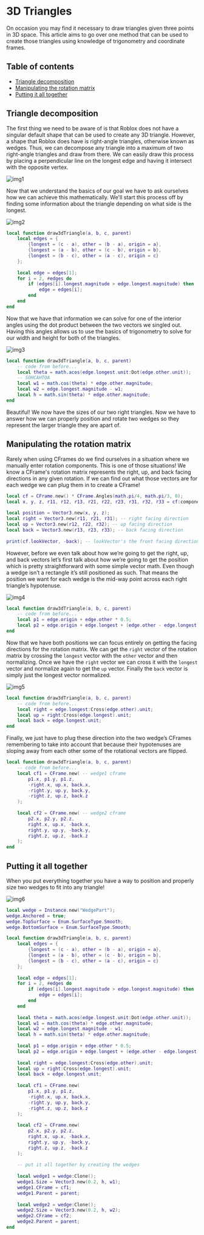 # 3D Triangles

On occasion you may find it necessary to draw triangles given three points in 3D space. This article aims to go over one method that can be used to create those triangles using knowledge of trigonometry and coordinate frames.

## Table of contents

* [Triangle decomposition](#triangle-decomposition)
* [Manipulating the rotation matrix](#manipulating-the-rotation-matrix)
* [Putting it all together](#putting-it-all-together)

## Triangle decomposition

The first thing we need to be aware of is that Roblox does not have a singular default shape that can be used to create any 3D triangle. However, a shape that Roblox does have is right-angle triangles, otherwise known as wedges. Thus, we can decompose any triangle into a maximum of two right-angle triangles and draw from there. We can easily draw this process by placing a perpendicular line on the longest edge and having it intersect with the opposite vertex.

![img1](imgs/img1.png)

Now that we understand the basics of our goal we have to ask ourselves how we can achieve this mathematically. We'll start this process off by finding some information about the triangle depending on what side is the longest.

![img2](imgs/img2.png)

```Lua
local function draw3dTriangle(a, b, c, parent)
	local edges = {
		{longest = (c - a), other = (b - a), origin = a},
		{longest = (a - b), other = (c - b), origin = b},
		{longest = (b - c), other = (a - c), origin = c}
	};
	
	local edge = edges[1];
	for i = 2, #edges do
		if (edges[i].longest.magnitude > edge.longest.magnitude) then
			edge = edges[i];
		end
	end
end
```

Now that we have that information we can solve for one of the interior angles using the dot product between the two vectors we singled out. Having this angles allows us to use the basics of trigonometry to solve for our width and height for both of the triangles.

![img3](imgs/img3.png)

```Lua
local function draw3dTriangle(a, b, c, parent)
	-- code from before...
	local theta = math.acos(edge.longest.unit:Dot(edge.other.unit));
	-- SOHCAHTOA
	local w1 = math.cos(theta) * edge.other.magnitude;
	local w2 = edge.longest.magnitude - w1;
	local h = math.sin(theta) * edge.other.magnitude;
end
```

Beautiful! We now have the sizes of our two right triangles. Now we have to answer how we can properly position and rotate two wedges so they represent the larger triangle they are apart of.

## Manipulating the rotation matrix

Rarely when using CFrames do we find ourselves in a situation where we manually enter rotation components. This is one of those situations! We know a CFrame's rotation matrix represents the right, up, and back facing directions in any given rotation. If we can find out what those vectors are for each wedge we can plug them in to create a CFrame!

```Lua
local cf = CFrame.new() * CFrame.Angles(math.pi/4, math.pi/3, 0);
local x, y, z, r11, r12, r13, r21, r22, r23, r31, r32, r33 = cf:components();
 
local position = Vector3.new(x, y, z);
local right = Vector3.new(r11, r21, r31); -- right facing direction
local up = Vector3.new(r12, r22, r32); -- up facing direction
local back = Vector3.new(r13, r23, r33); -- back facing direction
 
print(cf.lookVector, -back); -- lookVector's the front facing direction so -back == cf.lookVector
```

However, before we even talk about how we’re going to get the right, up, and back vectors let’s first talk about how we’re going to get the position which is pretty straightforward with some simple vector math. Even though a wedge isn’t a rectangle it’s still positioned as such. That means the position we want for each wedge is the mid-way point across each right triangle’s hypotenuse. 

![img4](imgs/img4.png)

```Lua
local function draw3dTriangle(a, b, c, parent)
	-- code from before...
	local p1 = edge.origin + edge.other * 0.5;
	local p2 = edge.origin + edge.longest + (edge.other - edge.longest) * 0.5;
end
```

Now that we have both positions we can focus entirely on getting the facing directions for the rotation matrix. We can get the `right` vector of the rotation matrix by crossing the `longest` vector with the `other` vector and then normalizing. Once we have the `right` vector we can cross it with the `longest` vector and normalize again to get the `up` vector. Finally the `back` vector is simply just the longest vector normalized.

![img5](imgs/img5.png)

```Lua
local function draw3dTriangle(a, b, c, parent)
	-- code from before...
	local right = edge.longest:Cross(edge.other).unit;
	local up = right:Cross(edge.longest).unit;
	local back = edge.longest.unit;
end
```

Finally, we just have to plug these direction into the two wedge’s CFrames remembering to take into account that because their hypotenuses are sloping away from each other some of the rotational vectors are flipped.

```Lua
local function draw3dTriangle(a, b, c, parent)
	-- code from before...
	local cf1 = CFrame.new( -- wedge1 cframe
		p1.x, p1.y, p1.z,
		-right.x, up.x, back.x,
		-right.y, up.y, back.y,
		-right.z, up.z, back.z
	);
 
	local cf2 = CFrame.new( -- wedge2 cframe
		p2.x, p2.y, p2.z,
		right.x, up.x, -back.x,
		right.y, up.y, -back.y,
		right.z, up.z, -back.z
	);
end
```

## Putting it all together

When you put everything together you have a way to position and properly size two wedges to fit into any triangle!

![img6](imgs/img6.gif)

```Lua
local wedge = Instance.new("WedgePart");
wedge.Anchored = true;
wedge.TopSurface = Enum.SurfaceType.Smooth;
wedge.BottomSurface = Enum.SurfaceType.Smooth;

local function draw3dTriangle(a, b, c, parent)
	local edges = {
		{longest = (c - a), other = (b - a), origin = a},
		{longest = (a - b), other = (c - b), origin = b},
		{longest = (b - c), other = (a - c), origin = c}
	};
	
	local edge = edges[1];
	for i = 2, #edges do
		if (edges[i].longest.magnitude > edge.longest.magnitude) then
			edge = edges[i];
		end
	end
	
	local theta = math.acos(edge.longest.unit:Dot(edge.other.unit));
	local w1 = math.cos(theta) * edge.other.magnitude;
	local w2 = edge.longest.magnitude - w1;
	local h = math.sin(theta) * edge.other.magnitude;
	
	local p1 = edge.origin + edge.other * 0.5;
	local p2 = edge.origin + edge.longest + (edge.other - edge.longest) * 0.5;
	
	local right = edge.longest:Cross(edge.other).unit;
	local up = right:Cross(edge.longest).unit;
	local back = edge.longest.unit;
	
	local cf1 = CFrame.new(
		p1.x, p1.y, p1.z,
		-right.x, up.x, back.x,
		-right.y, up.y, back.y,
		-right.z, up.z, back.z
	);
 
	local cf2 = CFrame.new(
		p2.x, p2.y, p2.z,
		right.x, up.x, -back.x,
		right.y, up.y, -back.y,
		right.z, up.z, -back.z
	);
	
	-- put it all together by creating the wedges
	
	local wedge1 = wedge:Clone();
	wedge1.Size = Vector3.new(0.2, h, w1);
	wedge1.CFrame = cf1;
	wedge1.Parent = parent;
	
	local wedge2 = wedge:Clone();
	wedge2.Size = Vector3.new(0.2, h, w2);
	wedge2.CFrame = cf2;
	wedge2.Parent = parent;
end
```
